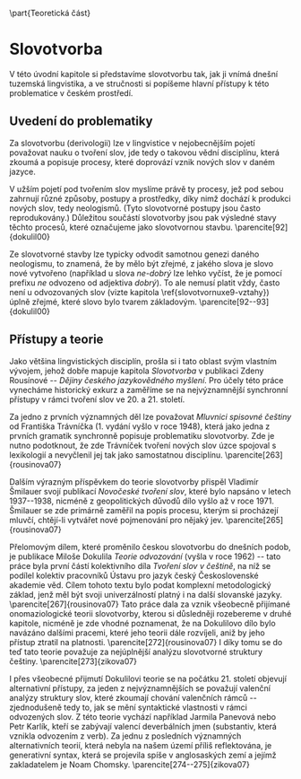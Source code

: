 \part{Teoretická část}

# Slovotvorba

V této úvodní kapitole si představíme slovotvorbu tak, jak ji vnímá dnešní tuzemská lingvistika, a ve stručnosti si popíšeme hlavní přístupy k této problematice v českém prostředí.

## Uvedení do problematiky

Za slovotvorbu (derivologii) lze v lingvistice v nejobecnějším pojetí považovat nauku o tvoření slov, jde tedy o takovou vědní disciplínu, která zkoumá a popisuje procesy, které doprovází vznik nových slov v daném jazyce.

V užším pojetí pod tvořením slov myslíme právě ty procesy, jež pod sebou zahrnují různé způsoby, postupy a prostředky, díky nimž dochází k produkci nových slov, tedy neologismů. (Tyto slovotvorné postupy jsou často reprodukovány.) Důležitou součástí slovotvorby jsou pak výsledné stavy těchto procesů, které označujeme jako slovotvornou stavbu.  \parencite[92]{dokulil00}

Ze slovotvorné stavby lze typicky odvodit samotnou genezi daného neologismu, to znamená, že by mělo být zřejmé, z jakého slova je slovo nové vytvořeno (například u slova *ne-dobrý* lze lehko vyčíst, že je pomocí prefixu *ne* odvozeno od adjektiva *dobrý*). To ale nemusí platit vždy, často není u odvozovaných slov (vizte kapitola \ref{slovotvornuxe9-vztahy}) úplně zřejmé, které slovo bylo tvarem základovým. \parencite[92--93]{dokulil00}

## Přístupy a teorie

Jako většina lingvistických disciplín, prošla si i tato oblast svým vlastním vývojem, jehož dobře mapuje kapitola *Slovotvorba* v publikaci Zdeny Rousínové -- *Dějiny českého jazykovědného myšlení*. Pro účely této práce vynecháme historický exkurz a zaměříme se na nejvýznamnější synchronní přístupy v rámci tvoření slov ve 20. a 21. století.

Za jedno z prvních významných děl lze považovat *Mluvnici spisovné češtiny* od Františka Trávníčka (1. vydání vyšlo v roce 1948), která jako jedna z prvních gramatik synchronně popisuje problematiku slovotvorby. Zde je nutno podotknout, že zde Trávníček tvoření nových slov úzce spojoval s lexikologií a nevyčlenil jej tak jako samostatnou disciplínu. \parencite[263]{rousinova07}

Dalším výrazným příspěvkem do teorie slovotvorby přispěl Vladimír Šmilauer svojí publikací *Novočeské tvoření slov*, které bylo napsáno v letech 1937--1938, nicméně z geopolitických důvodů dílo vyšlo až v roce 1971. Šmilauer se zde primárně zaměřil na popis procesu, kterým si procházejí mluvčí, chtějí-li vytvářet nové pojmenování pro nějaký jev. \parencite[265]{rousinova07}

Přelomovým dílem, které proměnilo českou slovotvorbu do dnešních podob, je publikace Miloše Dokulila *Teorie odvozování* (vyšla v roce 1962) -- tato práce byla první částí kolektivního díla *Tvoření slov v češtině*, na níž se podílel kolektiv pracovníků Ústavu pro jazyk český Československé akademie věd. Cílem tohoto textu bylo podat komplexní metodologický základ, jenž měl být svoji univerzálností platný i na další slovanské jazyky. \parencite[267]{rousinova07} Tato práce dala za vznik všeobecně přijímané onomaziologické teorii slovotvorby, kterou si důsledněji rozebereme v druhé kapitole, nicméně je zde vhodné poznamenat, že na Dokulilovo dílo bylo navázáno dalšími pracemi, které jeho teorii dále rozvíjeli, aniž by jeho přístup ztratil na platnosti. \parencite[272]{rousinova07} I díky tomu se do teď tato teorie považuje za nejúplnější analýzu slovotvorné struktury češtiny. \parencite[273]{zikova07}

I přes všeobecné přijmutí Dokulilovi teorie se na počátku 21. století objevují alternativní přístupy, za jeden z nejvýznamnějších se považují valenční analýzy struktury slov, které zkoumají chování valenčních rámců -- zjednodušeně tedy to, jak se mění syntaktické vlastnosti v rámci odvozených slov. Z této teorie vychází například Jarmila Panevová nebo Petr Karlík, kteří se zabývají valencí deverbálních jmen (substantiv, která vznikla odvozením z verb). Za jednu z posledních významných alternativních teorií, která nebyla na našem území příliš reflektována, je generativní syntax, která se projevila spíše v anglosaských zemí a jejímž zakladatelem je Noam Chomsky.  \parencite[274--275]{zikova07}